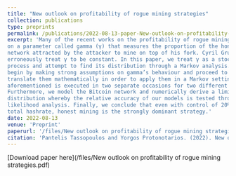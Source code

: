 ```yaml
---
title: "New outlook on profitability of rogue mining strategies"
collection: publications
type: preprints
permalink: /publications/2022-08-13-paper-New-outlook-on-profitability-of-rogue-mining-strategies
excerpt: 'Many of the recent works on the profitability of rogue mining strategies hinge
on a parameter called gamma (γ) that measures the proportion of the honest
network attracted by the attacker to mine on top of his fork. Cyril Grunspan and Ricardo P´erez-Marco, in two papers released in 2018, have surmised conclusions based on premises that
erroneously treat γ to be constant. In this paper, we treat γ as a stochastic
process and attempt to find its distribution through a Markov analysis. We
begin by making strong assumptions on gamma’s behaviour and proceed to
translate them mathematically in order to apply them in a Markov setting. The
aforementioned is executed in two separate occasions for two different models.
Furthermore, we model the Bitcoin network and numerically derive a limiting
distribution whereby the relative accuracy of our models is tested through a
likelihood analysis. Finally, we conclude that even with control of 20% of the
total hashrate, honest mining is the strongly dominant strategy.'
date: 2022-08-13
venue: 'Preprint'
paperurl: '/files/New outlook on profitability of rogue mining strategies.pdf'
citation: 'Pantelis Tassopoulos and Yorgos Protonotarios. (2022). New outlook on profitability of rogue mining strategies.'
---
```



[Download paper here](/files/New outlook on profitability of rogue mining strategies.pdf)